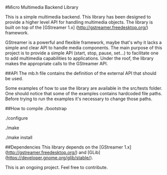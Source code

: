 #Micro Multimedia Backend Library

This is a simple multimedia backend. This library has been designed to provide a higher level API for 
handling multimedia objects. 
The library is built on top of the [GStreamer 1.x] (http://gstreamer.freedesktop.org/) framework. 

GStreamer is a powerful and flexible framework, maybe that's why it lacks a simple and clear API to 
handle media components. The main purpose of this project is to provide a simple API (start, stop, pause, set...)
to facilitate one to add multimedia capabilities to applications. Under the roof, the library
makes the appropriate calls to the GStreamer API.

##API
The mb.h file contains the definition of the external API that should be used. 

Some examples of how to use the library are available in the src/tests folder. 
One should notice that some of the examples contains hardcoded file paths. Before trying to run
the examples it's necessary to change those paths.

##How to compile
./bootstrap

./configure

./make

./make install

##Dependencies
This library depends on the [GStreamer 1.x] (http://gstreamer.freedesktop.org/) and [GLib] (https://developer.gnome.org/glib/stable/).

This is an ongoing project. Feel free to contribute.
